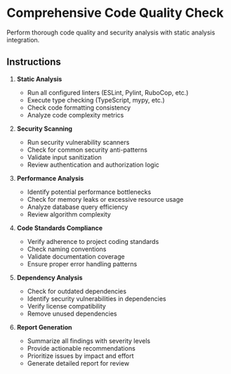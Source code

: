 # Comprehensive Code Quality Check

Perform thorough code quality and security analysis with static analysis integration.

## Instructions

1. **Static Analysis**
   - Run all configured linters (ESLint, Pylint, RuboCop, etc.)
   - Execute type checking (TypeScript, mypy, etc.)
   - Check code formatting consistency
   - Analyze code complexity metrics

2. **Security Scanning**
   - Run security vulnerability scanners
   - Check for common security anti-patterns
   - Validate input sanitization
   - Review authentication and authorization logic

3. **Performance Analysis**
   - Identify potential performance bottlenecks
   - Check for memory leaks or excessive resource usage
   - Analyze database query efficiency
   - Review algorithm complexity

4. **Code Standards Compliance**
   - Verify adherence to project coding standards
   - Check naming conventions
   - Validate documentation coverage
   - Ensure proper error handling patterns

5. **Dependency Analysis**
   - Check for outdated dependencies
   - Identify security vulnerabilities in dependencies
   - Verify license compatibility
   - Remove unused dependencies

6. **Report Generation**
   - Summarize all findings with severity levels
   - Provide actionable recommendations
   - Prioritize issues by impact and effort
   - Generate detailed report for review
